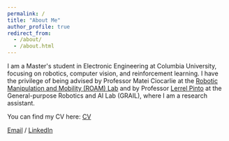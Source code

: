 ```yaml
---
permalink: /
title: "About Me"
author_profile: true
redirect_from: 
  - /about/
  - /about.html
---
```


I am a Master's student in Electronic Engineering at Columbia University, focusing on robotics, computer vision, and reinforcement learning. I have the privilege of being advised by Professor Matei Ciocarlie at the [Robotic Manipulation and Mobility (ROAM) Lab](https://roam.me.columbia.edu/) and by Professor [Lerrel Pinto](https://www.lerrelpinto.com/) at the General-purpose Robotics and AI Lab (GRAIL), where I am a research assistant.

You can find my CV here: [CV](https://github.com/immortalsplay/immortalsplay.github.io/blob/0ba1e614b03c1fae6f314bed878bb9f5cfdcf15b/_pages/CV.pdf)

[Email](yc4317@columbia.edu) / [LinkedIn](https://www.linkedin.com/in/yifengcao/)
